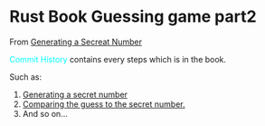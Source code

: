 <h1>Rust Book Guessing game part2</h2>

<p>From <a href="https://doc.rust-lang.org/stable/book/ch02-00-guessing-game-tutorial.html#generating-a-secret-number">Generating a Secreat Number</a></p>
<p><span style="color:aqua">Commit History</span> contains every steps which is in the book. <p>
<p>Such as:</p>
<ol>
  <li>
  <a href="https://doc.rust-lang.org/stable/book/ch02-00-guessing-game-tutorial.html#generating-a-secret-number">Generating a secret number</a>
  </li>
  <li>
  <a href="https://doc.rust-lang.org/stable/book/ch02-00-guessing-game-tutorial.html#comparing-the-guess-to-the-secret-number">Comparing the guess to the secret number.</a>
  </li>
  <li>
    And so on...
  </li>
</ol>


